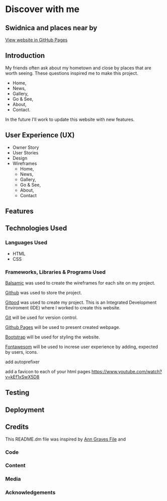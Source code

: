 # Discover with me
## Swidnica and places near by
[View website in GitHub Pages]()

## Introduction 

 
My friends often ask about my hometown and close by places that are worth seeing. These questions inspired me to make this project. 




* Home, 
* News,
* Gallery,
* Go & See, 
* About, 
* Contact.  

In the future I'll work to update this website with new features. 

##  User Experience (UX)

* Owner Story
* User Stories
* Design
* Wireframes 
  * Home, 
  * News,
  * Gallery,
  * Go & See,
  * About, 
  * Contact 

## Features


## Technologies Used

### Languages Used

* HTML
* CSS

### Frameworks, Libraries & Programs Used

[Balsamic](https://balsamiq.com/wireframes/desktop/) 
was used to create the wireframes for each site on my project.

[Github](https://github.com/)
was used to store the project.

[Gitpod]()
was used to create my project. This is an Integrated Development Enviroment (IDE) where I worked to create this website.

[Git]()
will be used for version control.

[Github Pages](https://pages.github.com/)
will be used to present created webpage.

[Bootstrap](https://getbootstrap.com/)
will be used for styling the website.

[Fontawesom](https://fontawesome.com/)
will be used to increse user experience by adding, expected by users, icons. 

add autoprefixer

add a favicon to each of your html pages https://www.youtube.com/watch?v=kEf1xSwX5D8

## Testing

## Deployment

## Credits

This README.dm file was inspired by [Ann Graves File](https://github.com/AJGreaves/portrait-artist/blob/master/README.md) and []()

### Code

### Content

### Media

### Acknowledgements




